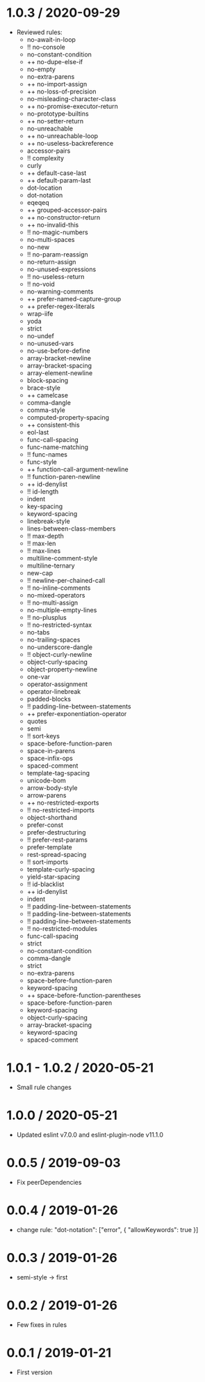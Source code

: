 1.0.3 / 2020-09-29
===================

  * Reviewed rules:
    * no-await-in-loop
    * !! no-console
    * no-constant-condition
    * ++ no-dupe-else-if
    * no-empty
    * no-extra-parens
    * ++ no-import-assign
    * ++ no-loss-of-precision
    * no-misleading-character-class
    * ++ no-promise-executor-return
    * no-prototype-builtins
    * ++ no-setter-return
    * no-unreachable
    * ++ no-unreachable-loop
    * ++ no-useless-backreference
    * accessor-pairs
    * !! complexity
    * curly
    * ++ default-case-last
    * ++ default-param-last
    * dot-location
    * dot-notation
    * eqeqeq
    * ++ grouped-accessor-pairs
    * ++ no-constructor-return
    * ++ no-invalid-this
    * !! no-magic-numbers
    * no-multi-spaces
    * no-new
    * !! no-param-reassign
    * no-return-assign
    * no-unused-expressions
    * !! no-useless-return
    * !! no-void
    * no-warning-comments
    * ++ prefer-named-capture-group
    * ++ prefer-regex-literals
    * wrap-iife
    * yoda
    * strict
    * no-undef
    * no-unused-vars
    * no-use-before-define
    * array-bracket-newline
    * array-bracket-spacing
    * array-element-newline
    * block-spacing
    * brace-style
    * ++ camelcase
    * comma-dangle
    * comma-style
    * computed-property-spacing
    * ++ consistent-this
    * eol-last
    * func-call-spacing
    * func-name-matching
    * !! func-names
    * func-style
    * ++ function-call-argument-newline
    * !! function-paren-newline
    * ++ id-denylist
    * !! id-length
    * indent
    * key-spacing
    * keyword-spacing
    * linebreak-style
    * lines-between-class-members
    * !! max-depth
    * !! max-len
    * !! max-lines
    * multiline-comment-style
    * multiline-ternary
    * new-cap
    * !! newline-per-chained-call
    * !! no-inline-comments
    * no-mixed-operators
    * !! no-multi-assign
    * no-multiple-empty-lines
    * !! no-plusplus
    * !! no-restricted-syntax
    * no-tabs
    * no-trailing-spaces
    * no-underscore-dangle
    * !! object-curly-newline
    * object-curly-spacing
    * object-property-newline
    * one-var
    * operator-assignment
    * operator-linebreak
    * padded-blocks
    * !! padding-line-between-statements
    * ++ prefer-exponentiation-operator
    * quotes
    * semi
    * !! sort-keys
    * space-before-function-paren
    * space-in-parens
    * space-infix-ops
    * spaced-comment
    * template-tag-spacing
    * unicode-bom
    * arrow-body-style
    * arrow-parens
    * ++ no-restricted-exports
    * !! no-restricted-imports
    * object-shorthand
    * prefer-const
    * prefer-destructuring
    * !! prefer-rest-params
    * prefer-template
    * rest-spread-spacing
    * !! sort-imports
    * template-curly-spacing
    * yield-star-spacing
    * !! id-blacklist
    * ++ id-denylist
    * indent
    * !! padding-line-between-statements
    * !! padding-line-between-statements
    * !! padding-line-between-statements
    * !! no-restricted-modules
    * func-call-spacing
    * strict
    * no-constant-condition
    * comma-dangle
    * strict
    * no-extra-parens
    * space-before-function-paren
    * keyword-spacing
    * ++ space-before-function-parentheses
    * space-before-function-paren
    * keyword-spacing
    * object-curly-spacing
    * array-bracket-spacing
    * keyword-spacing
    * spaced-comment

1.0.1 - 1.0.2 / 2020-05-21
===================

  * Small rule changes
  
1.0.0 / 2020-05-21
===================

  * Updated eslint v7.0.0 and eslint-plugin-node v11.1.0
  
0.0.5 / 2019-09-03
===================

  * Fix peerDependencies
  
0.0.4 / 2019-01-26
===================

  * change rule: "dot-notation": ["error", { "allowKeywords": true }]
  
0.0.3 / 2019-01-26
===================

  * semi-style -> first
  
0.0.2 / 2019-01-26
===================

  * Few fixes in rules
  
0.0.1 / 2019-01-21
===================

  * First version
